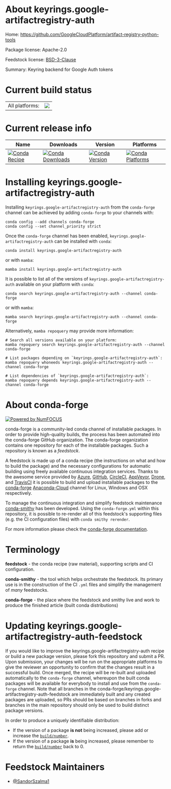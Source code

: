 About keyrings.google-artifactregistry-auth
===========================================

Home: https://github.com/GoogleCloudPlatform/artifact-registry-python-tools

Package license: Apache-2.0

Feedstock license: [BSD-3-Clause](https://github.com/conda-forge/keyrings.google-artifactregistry-auth-feedstock/blob/main/LICENSE.txt)

Summary: Keyring backend for Google Auth tokens

Current build status
====================


<table><tr><td>All platforms:</td>
    <td>
      <a href="https://dev.azure.com/conda-forge/feedstock-builds/_build/latest?definitionId=18707&branchName=main">
        <img src="https://dev.azure.com/conda-forge/feedstock-builds/_apis/build/status/keyrings.google-artifactregistry-auth-feedstock?branchName=main">
      </a>
    </td>
  </tr>
</table>

Current release info
====================

| Name | Downloads | Version | Platforms |
| --- | --- | --- | --- |
| [![Conda Recipe](https://img.shields.io/badge/recipe-keyrings.google--artifactregistry--auth-green.svg)](https://anaconda.org/conda-forge/keyrings.google-artifactregistry-auth) | [![Conda Downloads](https://img.shields.io/conda/dn/conda-forge/keyrings.google-artifactregistry-auth.svg)](https://anaconda.org/conda-forge/keyrings.google-artifactregistry-auth) | [![Conda Version](https://img.shields.io/conda/vn/conda-forge/keyrings.google-artifactregistry-auth.svg)](https://anaconda.org/conda-forge/keyrings.google-artifactregistry-auth) | [![Conda Platforms](https://img.shields.io/conda/pn/conda-forge/keyrings.google-artifactregistry-auth.svg)](https://anaconda.org/conda-forge/keyrings.google-artifactregistry-auth) |

Installing keyrings.google-artifactregistry-auth
================================================

Installing `keyrings.google-artifactregistry-auth` from the `conda-forge` channel can be achieved by adding `conda-forge` to your channels with:

```
conda config --add channels conda-forge
conda config --set channel_priority strict
```

Once the `conda-forge` channel has been enabled, `keyrings.google-artifactregistry-auth` can be installed with `conda`:

```
conda install keyrings.google-artifactregistry-auth
```

or with `mamba`:

```
mamba install keyrings.google-artifactregistry-auth
```

It is possible to list all of the versions of `keyrings.google-artifactregistry-auth` available on your platform with `conda`:

```
conda search keyrings.google-artifactregistry-auth --channel conda-forge
```

or with `mamba`:

```
mamba search keyrings.google-artifactregistry-auth --channel conda-forge
```

Alternatively, `mamba repoquery` may provide more information:

```
# Search all versions available on your platform:
mamba repoquery search keyrings.google-artifactregistry-auth --channel conda-forge

# List packages depending on `keyrings.google-artifactregistry-auth`:
mamba repoquery whoneeds keyrings.google-artifactregistry-auth --channel conda-forge

# List dependencies of `keyrings.google-artifactregistry-auth`:
mamba repoquery depends keyrings.google-artifactregistry-auth --channel conda-forge
```


About conda-forge
=================

[![Powered by
NumFOCUS](https://img.shields.io/badge/powered%20by-NumFOCUS-orange.svg?style=flat&colorA=E1523D&colorB=007D8A)](https://numfocus.org)

conda-forge is a community-led conda channel of installable packages.
In order to provide high-quality builds, the process has been automated into the
conda-forge GitHub organization. The conda-forge organization contains one repository
for each of the installable packages. Such a repository is known as a *feedstock*.

A feedstock is made up of a conda recipe (the instructions on what and how to build
the package) and the necessary configurations for automatic building using freely
available continuous integration services. Thanks to the awesome service provided by
[Azure](https://azure.microsoft.com/en-us/services/devops/), [GitHub](https://github.com/),
[CircleCI](https://circleci.com/), [AppVeyor](https://www.appveyor.com/),
[Drone](https://cloud.drone.io/welcome), and [TravisCI](https://travis-ci.com/)
it is possible to build and upload installable packages to the
[conda-forge](https://anaconda.org/conda-forge) [Anaconda-Cloud](https://anaconda.org/)
channel for Linux, Windows and OSX respectively.

To manage the continuous integration and simplify feedstock maintenance
[conda-smithy](https://github.com/conda-forge/conda-smithy) has been developed.
Using the ``conda-forge.yml`` within this repository, it is possible to re-render all of
this feedstock's supporting files (e.g. the CI configuration files) with ``conda smithy rerender``.

For more information please check the [conda-forge documentation](https://conda-forge.org/docs/).

Terminology
===========

**feedstock** - the conda recipe (raw material), supporting scripts and CI configuration.

**conda-smithy** - the tool which helps orchestrate the feedstock.
                   Its primary use is in the construction of the CI ``.yml`` files
                   and simplify the management of *many* feedstocks.

**conda-forge** - the place where the feedstock and smithy live and work to
                  produce the finished article (built conda distributions)


Updating keyrings.google-artifactregistry-auth-feedstock
========================================================

If you would like to improve the keyrings.google-artifactregistry-auth recipe or build a new
package version, please fork this repository and submit a PR. Upon submission,
your changes will be run on the appropriate platforms to give the reviewer an
opportunity to confirm that the changes result in a successful build. Once
merged, the recipe will be re-built and uploaded automatically to the
`conda-forge` channel, whereupon the built conda packages will be available for
everybody to install and use from the `conda-forge` channel.
Note that all branches in the conda-forge/keyrings.google-artifactregistry-auth-feedstock are
immediately built and any created packages are uploaded, so PRs should be based
on branches in forks and branches in the main repository should only be used to
build distinct package versions.

In order to produce a uniquely identifiable distribution:
 * If the version of a package **is not** being increased, please add or increase
   the [``build/number``](https://docs.conda.io/projects/conda-build/en/latest/resources/define-metadata.html#build-number-and-string).
 * If the version of a package **is** being increased, please remember to return
   the [``build/number``](https://docs.conda.io/projects/conda-build/en/latest/resources/define-metadata.html#build-number-and-string)
   back to 0.

Feedstock Maintainers
=====================

* [@SandorSzalma1](https://github.com/SandorSzalma1/)

